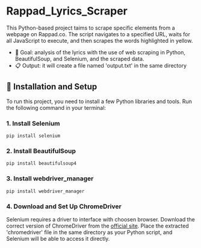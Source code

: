 # Rappad_Lyrics_Scraper

This Python-based project taims to scrape specific elements from a webpage on Rappad.co. The script navigates to a specified URL, waits for all JavaScript to execute, and then scrapes the words highlighted in yellow. 
- 🎯 Goal: analysis of the lyrics with the use of web scraping in Python, BeautifulSoup, and Selenium, and the scraped data.
- 📋 Output: it will create a file named 'output.txt' in the same directory

## 🔧 Installation and Setup
To run this project, you need to install a few Python libraries and tools. Run the following command in your terminal:

### 1. Install Selenium
```pip install selenium```

### 2. Install BeautifulSoup
```pip install beautifulsoup4```

### 3. Install webdriver_manager
```pip install webdriver_manager```

### 4. Download and Set Up ChromeDriver
Selenium requires a driver to interface with choosen browser. Download the correct version of ChromeDriver from the [official site](https://sites.google.com/a/chromium.org/chromedriver/downloads). Place the extracted 'chromedriver' file in the same directory as your Python script, and Selenium will be able to access it directly.
